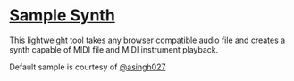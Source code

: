 # [Sample Synth](https://www.reheatedcake.io/samplesynth/)

This lightweight tool takes any browser compatible audio file and creates a synth capable of MIDI file and MIDI instrument playback.

Default sample is courtesy of [@asingh027](https://github.com/asingh027)
